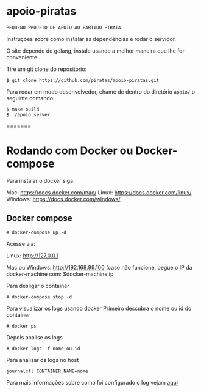 # apoio-piratas

`PEQUENO PROJETO DE APOIO AO PARTIDO PIRATA`

Instruções sobre como instalar as dependências e rodar o servidor.

O site depende de golang, instale usando a melhor maneira que lhe for
conveniente.

Tire um git clone do repositório:
```
$ git clone https://github.com/piratas/apoio-piratas.git
```

Para rodar em modo desenvolvedor, chame de dentro do diretório `apoio/` o seguinte comando:
```
$ make build
$ ./apoio.server
```

=======

# Rodando com Docker ou Docker-compose

Para instalar o docker siga:

Mac: https://docs.docker.com/mac/
Linux: https://docs.docker.com/linux/
Windows: https://docs.docker.com/windows/


## Docker compose

```
# docker-compose up -d
```


Acesse via:

Linux: http://127.0.0.1

Mac ou Windows: http://192.168.99.100 (caso não funcione, pegue o IP da docker-machine com:  $docker-machine ip

Para desligar o container
```
# docker-compose stop -d
```

Para visualizar os logs usando docker
Primeiro descubra o nome ou id do container
```
# docker ps
```

Depois analise os logs
```
# docker logs -f nome ou id
```

Para analisar os logs no host
```
journalctl CONTAINER_NAME=nome
```

Para mais informações sobre como foi configurado o log vejam [aqui](https://docs.docker.com/engine/admin/logging/journald/)
